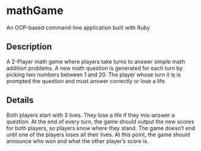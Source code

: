 # mathGame
An OOP-based command-line application built with Ruby 

## Description
A 2-Player math game where players take turns to answer simple math addition problems. 
A new math question is generated for each turn by picking two numbers between 1 and 20. 
The player whose turn it is is prompted the question and must answer correctly or lose a life.

## Details
Both players start with 3 lives. They lose a life if they mis-answer a question. 
At the end of every turn, the game should output the new scores for both players, so players know where they stand.
The game doesn’t end until one of the players loses all their lives. 
At this point, the game should announce who won and what the other player’s score is.
